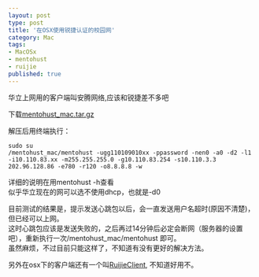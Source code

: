 ```yaml
---
layout: post
type: post
title: '在OSX使用锐捷认证的校园网'
category: Mac
tags:
- MacOSx
- mentohust
- ruijie
published: true
---
```


华立上网用的客户端叫安腾网络,应该和锐捷差不多吧


下载[mentohust_mac.tar.gz](http://code.google.com/p/mentohust/downloads/list)

解压后用终端执行：

	sudo su
	/mentohust_mac/mentohust -ugg110109010xx -ppassword -nen0 -a0 -d2 -l1 -i10.110.83.xx -m255.255.255.0 -g10.110.83.254 -s10.110.3.3 202.96.128.86 -e780 -r120 -o8.8.8.8 -w

详细的说明在用mentohust -h查看  
似乎华立现在的网可以选不使用dhcp，也就是-d0  

目前测试的结果是，提示发送心跳包以后，会一直发送用户名超时(原因不清楚)，但已经可以上网。  
这时心跳包应该是发送失败的，之后再过14分钟后必定会断网（服务器的设置吧），重新执行一次/mentohust_mac/mentohust 即可。  
虽然麻烦，不过目前只能这样了，不知道有没有更好的解决方法。


另外在osx下的客户端还有一个叫[RuijieClient](http://code.google.com/p/ruijieclient/), 不知道好用不。
